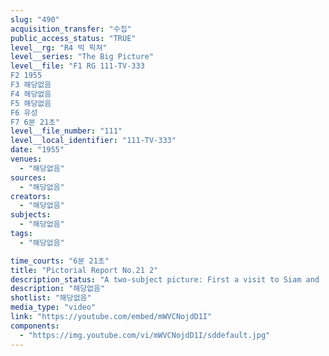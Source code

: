 ```yaml
---
slug: "490"
acquisition_transfer: "수집"
public_access_status: "TRUE"
level__rg: "R4 빅 픽쳐"
level__series: "The Big Picture"
level__file: "F1 RG 111-TV-333
F2 1955
F3 해당없음
F4 해당없음
F5 해당없음
F6 유성
F7 6분 21초"
level__file_number: "111"
level__local_identifier: "111-TV-333"
date: "1955"
venues: 
  - "해당없음"
sources: 
  - "해당없음"
creators: 
  - "해당없음"
subjects: 
  - "해당없음"
tags: 
  - "해당없음"

time_courts: "6분 21초"
title: "Pictorial Report No.21 2"
description_status: "A two-subject picture: First a visit to Siam and 'Exercise Firm Link' (SEATO); and a visit with the Army Chief of Staff General Maxwell D. Taylor."
description: "해당없음"
shotlist: "해당없음"
media_type: "video"
link: "https://youtube.com/embed/mWVCNojdD1I"
components: 
  - "https://img.youtube.com/vi/mWVCNojdD1I/sddefault.jpg"
---
```

